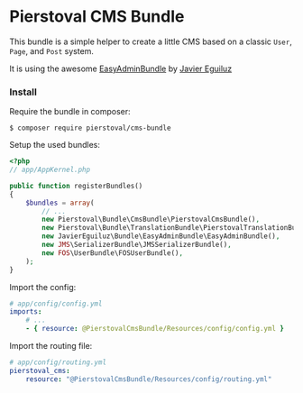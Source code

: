 # Pierstoval CMS Bundle

This bundle is a simple helper to create a little CMS based on a
classic `User`, `Page`, and `Post` system.

It is using the awesome [EasyAdminBundle](https://github.com/javiereguiluz/EasyAdminBundle/) by [Javier Eguiluz](https://github.com/javiereguiluz)

### Install


Require the bundle in composer:
```shell
$ composer require pierstoval/cms-bundle
```

Setup the used bundles:
```php
<?php
// app/AppKernel.php

public function registerBundles()
{
    $bundles = array(
        // ...
        new Pierstoval\Bundle\CmsBundle\PierstovalCmsBundle(),
        new Pierstoval\Bundle\TranslationBundle\PierstovalTranslationBundle(),
        new JavierEguiluz\Bundle\EasyAdminBundle\EasyAdminBundle(),
        new JMS\SerializerBundle\JMSSerializerBundle(),
        new FOS\UserBundle\FOSUserBundle(),
    );
}

```

Import the config:
```yml
# app/config/config.yml
imports:
    # ...
    - { resource: @PierstovalCmsBundle/Resources/config/config.yml }
```

Import the routing file:
```yml
# app/config/routing.yml
pierstoval_cms:
    resource: "@PierstovalCmsBundle/Resources/config/routing.yml"

